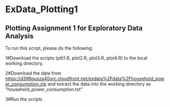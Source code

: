 # ExData_Plotting1
<h2>Plotting Assignment 1 for Exploratory Data Analysis</h2>

To run this script, please do the following:

1#Download the scripts (plit1.R, plot2.R, plot3.R, plot4.R) to the local working directory.

2#Download the data from https://d396qusza40orc.cloudfront.net/exdata%2Fdata%2Fhousehold_power_consumption.zip and extract the data into the working directory as "household_power_consumption.txt" 

3#Run the scripts
